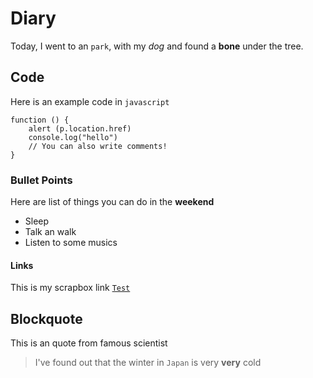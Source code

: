 # Diary

Today, I went to an `park`, with my _dog_ and found a **bone** under the tree.

## Code

Here is an example code in `javascript`

```
function () {
    alert (p.location.href)
    console.log("hello")
    // You can also write comments!
}
```

### Bullet Points

Here are list of things you can do in the **weekend**

- Sleep
- Talk an walk
- Listen to some musics

#### Links

This is my scrapbox link [`Test`](https://scrapbox.io/toSrapbox/Markdown_cheetsheet "Google")

## Blockquote

This is an quote from famous scientist

> I've found out that the winter in `Japan` is very **very** cold